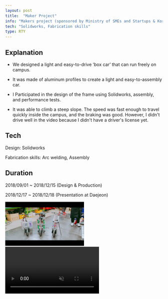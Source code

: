 ```yaml
---
layout: post
title:  "Maker Project"
info: "Makers project (sponsored by Ministry of SMEs and Startups & Korea Foundation for the Advancement of Science and Creativity) with team 'Run To You'"
tech: "Solidworks, Fabrication skills"
type: RTY
---
```


## Explanation
- We designed a light and easy-to-drive ‘box car’ that can run freely on campus.

- It was made of aluminum profiles to create a light and easy-to-assembly car.

- I Participated in the design of the frame using Solidworks, assembly, and performance tests.

- It was able to climb a steep slope. The speed was fast enough to travel quickly inside the campus, and the braking was good. However, I didn't drive well in the video because I didn't have a driver's license yet.

## Tech
Design: Solidworks

Fabrication skills: Arc welding, Assembly

## Duration
2018/09/01 ~ 2018/12/15 (Design & Production)

2018/12/17 ~ 2018/12/18 (Presentation at Daejeon)

<img class="maker" alt="Maker Project 2018" src="../assets/img/maker.jpg" width="50%">
<div class="video">
  <video autoplay controls muted>
    <!-- muted는 처음 화면 떴을 때 소리제거해주는 거. -->
  <source src="../assets/img/maker.mp4" type="video/mp4">
  </video>  
</div>
